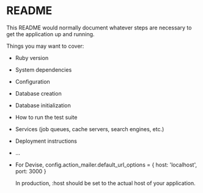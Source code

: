 # README

This README would normally document whatever steps are necessary to get the
application up and running.

Things you may want to cover:

* Ruby version

* System dependencies

* Configuration

* Database creation

* Database initialization

* How to run the test suite

* Services (job queues, cache servers, search engines, etc.)

* Deployment instructions

* ...


* For Devise, config.action_mailer.default_url_options = { host: 'localhost', port: 3000 }

     In production, :host should be set to the actual host of your application.
